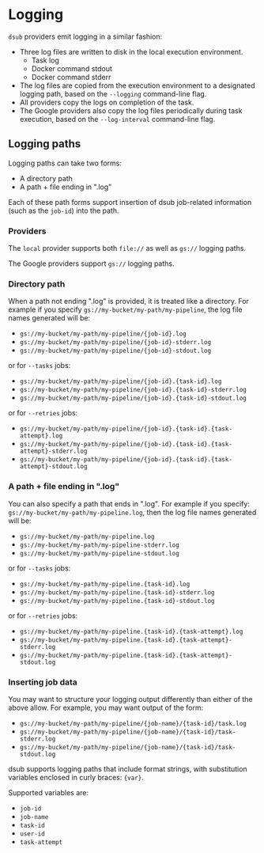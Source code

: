 # Logging

`dsub` providers emit logging in a similar fashion:

-   Three log files are written to disk in the local execution environment.
    -   Task log
    -   Docker command stdout
    -   Docker command stderr
-   The log files are copied from the execution environment to a designated
    logging path, based on the `--logging` command-line flag.
-   All providers copy the logs on completion of the task.
-   The Google providers also copy the log files periodically during task
    execution, based on the `--log-interval` command-line flag.

## Logging paths

Logging paths can take two forms:

-   A directory path
-   A path + file ending in ".log"

Each of these path forms support insertion of dsub job-related information (such
as the `job-id`) into the path.

### Providers

The `local` provider supports both `file://` as well as `gs://` logging paths.

The Google providers support `gs://` logging paths.

### Directory path

When a path not ending ".log" is provided, it is treated like a directory. For
example if you specify `gs://my-bucket/my-path/my-pipeline`, the log file names
generated will be:

-   `gs://my-bucket/my-path/my-pipeline/{job-id}.log`
-   `gs://my-bucket/my-path/my-pipeline/{job-id}-stderr.log`
-   `gs://my-bucket/my-path/my-pipeline/{job-id}-stdout.log`

or for `--tasks` jobs:

-   `gs://my-bucket/my-path/my-pipeline/{job-id}.{task-id}.log`
-   `gs://my-bucket/my-path/my-pipeline/{job-id}.{task-id}-stderr.log`
-   `gs://my-bucket/my-path/my-pipeline/{job-id}.{task-id}-stdout.log`

or for `--retries` jobs:

-   `gs://my-bucket/my-path/my-pipeline/{job-id}.{task-id}.{task-attempt}.log`
-   `gs://my-bucket/my-path/my-pipeline/{job-id}.{task-id}.{task-attempt}-stderr.log`
-   `gs://my-bucket/my-path/my-pipeline/{job-id}.{task-id}.{task-attempt}-stdout.log`

### A path + file ending in ".log"

You can also specify a path that ends in ".log". For example if you specify:
`gs://my-bucket/my-path/my-pipeline.log`, then the log file names generated will
be:

-   `gs://my-bucket/my-path/my-pipeline.log`
-   `gs://my-bucket/my-path/my-pipeline-stderr.log`
-   `gs://my-bucket/my-path/my-pipeline-stdout.log`

or for `--tasks` jobs:

-   `gs://my-bucket/my-path/my-pipeline.{task-id}.log`
-   `gs://my-bucket/my-path/my-pipeline.{task-id}-stderr.log`
-   `gs://my-bucket/my-path/my-pipeline.{task-id}-stdout.log`

or for `--retries` jobs:

-   `gs://my-bucket/my-path/my-pipeline.{task-id}.{task-attempt}.log`
-   `gs://my-bucket/my-path/my-pipeline.{task-id}.{task-attempt}-stderr.log`
-   `gs://my-bucket/my-path/my-pipeline.{task-id}.{task-attempt}-stdout.log`

### Inserting job data

You may want to structure your logging output differently than either of the
above allow. For example, you may want output of the form:

-   `gs://my-bucket/my-path/my-pipeline/{job-name}/{task-id}/task.log`
-   `gs://my-bucket/my-path/my-pipeline/{job-name}/{task-id}/task-stderr.log`
-   `gs://my-bucket/my-path/my-pipeline/{job-name}/{task-id}/task-stdout.log`

dsub supports logging paths that include format strings, with substitution
variables enclosed in curly braces: `{var}`.

Supported variables are:

-   `job-id`
-   `job-name`
-   `task-id`
-   `user-id`
-   `task-attempt`

